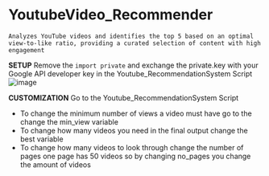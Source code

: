 # YoutubeVideo_Recommender
 `Analyzes YouTube videos and identifies the top 5 based on an optimal view-to-like ratio, providing a curated selection of content with high engagement`
 
 **SETUP**
 Remove the `import private` and exchange the private.key with your Google API developer key in the Youtube_RecommendationSystem Script
 ![image]((https://github.com/Whackerfin/YoutubeVideo_Recommender/assets/135827600/2d13e71e-4eb0-4365-9498-5dac12821214))

**CUSTOMIZATION**
Go to the Youtube_RecommendationSystem Script
* To change the minimum number of views a video must have go to the change the min_view variable
* To change how many videos you need in the final output change the best variable
*  To change how many videos to look through change the number of pages one page has 50 videos so by changing no_pages you change the amount of videos



 
